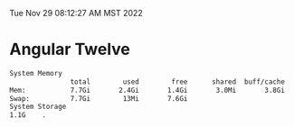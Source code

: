 Tue Nov 29 08:12:27 AM MST 2022

# Angular Twelve

```bash
System Memory
               total        used        free      shared  buff/cache   available
Mem:           7.7Gi       2.4Gi       1.4Gi       3.0Mi       3.8Gi       5.0Gi
Swap:          7.7Gi        13Mi       7.6Gi
System Storage
1.1G	.
```
```bash
